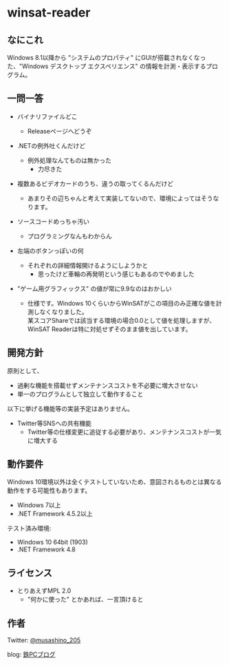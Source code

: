 
# winsat-reader

## なにこれ
Windows 8.1以降から "システムのプロパティ" にGUIが搭載されなくなった、"Windows デスクトップ エクスペリエンス" の情報を計測・表示するプログラム。

## 一問一答
- バイナリファイルどこ

  - Releaseページへどうぞ
    
- .NETの例外吐くんだけど

  - 例外処理なんてものは無かった
    - 力尽きた
    
    
- 複数あるビデオカードのうち、違うの取ってくるんだけど

  - あまりその辺ちゃんと考えて実装してないので、環境によってはそうなります。
 　
  
- ソースコードめっちゃ汚い

  - プログラミングなんもわからん
  
- 左端のボタンっぽいの何

  - それぞれの詳細情報開けるようにしようかと
    - 思ったけど車輪の再発明という感じもあるのでやめました

- "ゲーム用グラフィックス" の値が常に9.9なのはおかしい

  - 仕様です。Windows 10くらいからWinSATがこの項目のみ正確な値を計測しなくなりました。<br />某スコアShareでは該当する環境の場合0.0として値を処理しますが、WinSAT Readerは特に対処せずそのまま値を出しています。

## 開発方針

原則として、

- 過剰な機能を搭載せずメンテナンスコストを不必要に増大させない
- 単一のプログラムとして独立して動作すること

以下に挙げる機能等の実装予定はありません。

- Twitter等SNSへの共有機能
  - Twitter等の仕様変更に追従する必要があり、メンテナンスコストが一気に増大する

## 動作要件

Windows 10環境以外は全くテストしていないため、意図されるものとは異なる動作をする可能性もあります。

- Windows 7以上
- .NET Framework 4.5.2以上

テスト済み環境:

- Windows 10 64bit (1903)
- .NET Framework 4.8

## ライセンス

- とりあえずMPL 2.0
  - "何かに使った" とかあれば、一言頂けると
  
## 作者
Twitter: [@musashino_205](https://twitter.com/musashino_205)

blog: [鉄PCブログ](https://tetsupc.wordpress.com/)
